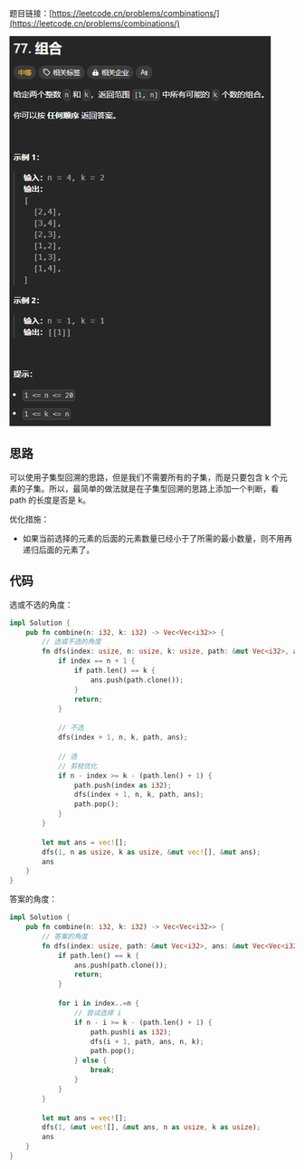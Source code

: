 题目链接：[https://leetcode.cn/problems/combinations/](https://leetcode.cn/problems/combinations/)

![](../../../../../images/2024/1733657921683-6af652a3-333d-4837-9ef8-867367d3a0c8.png)

## 思路
可以使用子集型回溯的思路，但是我们不需要所有的子集，而是只要包含 k 个元素的子集。所以，最简单的做法就是在子集型回溯的思路上添加一个判断，看 path 的长度是否是 k。

优化措施：

+ 如果当前选择的元素的后面的元素数量已经小于了所需的最小数量，则不用再递归后面的元素了。

## 代码
选或不选的角度：

```rust
impl Solution {
    pub fn combine(n: i32, k: i32) -> Vec<Vec<i32>> {
        // 选或不选的角度
        fn dfs(index: usize, n: usize, k: usize, path: &mut Vec<i32>, ans: &mut Vec<Vec<i32>>) {
            if index == n + 1 {
                if path.len() == k {
                    ans.push(path.clone());
                }
                return;
            }

            // 不选
            dfs(index + 1, n, k, path, ans);

            // 选
            // 剪枝优化
            if n - index >= k - (path.len() + 1) {
                path.push(index as i32);
                dfs(index + 1, n, k, path, ans);
                path.pop();
            }
        }

        let mut ans = vec![];
        dfs(1, n as usize, k as usize, &mut vec![], &mut ans);
        ans
    }
}
```

答案的角度：

```rust
impl Solution {
    pub fn combine(n: i32, k: i32) -> Vec<Vec<i32>> {
        // 答案的角度
        fn dfs(index: usize, path: &mut Vec<i32>, ans: &mut Vec<Vec<i32>>, n: usize, k: usize) {
            if path.len() == k {
                ans.push(path.clone());
                return;
            }

            for i in index..=n {
                // 尝试选择 i
                if n - i >= k - (path.len() + 1) {
                    path.push(i as i32);
                    dfs(i + 1, path, ans, n, k);
                    path.pop();
                } else {
                    break;
                }
            }
        }

        let mut ans = vec![];
        dfs(1, &mut vec![], &mut ans, n as usize, k as usize);
        ans
    }
}
```

